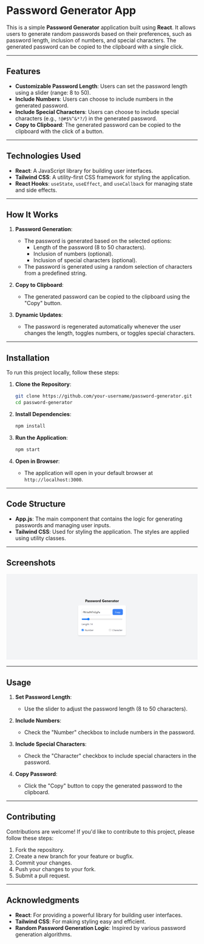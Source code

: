 # Password Generator App

This is a simple **Password Generator** application built using **React**. It allows users to generate random passwords based on their preferences, such as password length, inclusion of numbers, and special characters. The generated password can be copied to the clipboard with a single click.

---

## Features

- **Customizable Password Length**: Users can set the password length using a slider (range: 8 to 50).
- **Include Numbers**: Users can choose to include numbers in the generated password.
- **Include Special Characters**: Users can choose to include special characters (e.g., `!@#$%^&*?/`) in the generated password.
- **Copy to Clipboard**: The generated password can be copied to the clipboard with the click of a button.

---

## Technologies Used

- **React**: A JavaScript library for building user interfaces.
- **Tailwind CSS**: A utility-first CSS framework for styling the application.
- **React Hooks**: `useState`, `useEffect`, and `useCallback` for managing state and side effects.

---

## How It Works

1. **Password Generation**:
   - The password is generated based on the selected options:
     - Length of the password (8 to 50 characters).
     - Inclusion of numbers (optional).
     - Inclusion of special characters (optional).
   - The password is generated using a random selection of characters from a predefined string.

2. **Copy to Clipboard**:
   - The generated password can be copied to the clipboard using the "Copy" button.

3. **Dynamic Updates**:
   - The password is regenerated automatically whenever the user changes the length, toggles numbers, or toggles special characters.

---

## Installation

To run this project locally, follow these steps:

1. **Clone the Repository**:
   ```bash
   git clone https://github.com/your-username/password-generator.git
   cd password-generator
   ```

2. **Install Dependencies**:
   ```bash
   npm install
   ```

3. **Run the Application**:
   ```bash
   npm start
   ```

4. **Open in Browser**:
   - The application will open in your default browser at `http://localhost:3000`.

---

## Code Structure

- **App.js**: The main component that contains the logic for generating passwords and managing user inputs.
- **Tailwind CSS**: Used for styling the application. The styles are applied using utility classes.

---

## Screenshots

![Password Generator Screenshot](public/screenshot.png)

---

## Usage

1. **Set Password Length**:
   - Use the slider to adjust the password length (8 to 50 characters).

2. **Include Numbers**:
   - Check the "Number" checkbox to include numbers in the password.

3. **Include Special Characters**:
   - Check the "Character" checkbox to include special characters in the password.

4. **Copy Password**:
   - Click the "Copy" button to copy the generated password to the clipboard.

---

## Contributing

Contributions are welcome! If you'd like to contribute to this project, please follow these steps:

1. Fork the repository.
2. Create a new branch for your feature or bugfix.
3. Commit your changes.
4. Push your changes to your fork.
5. Submit a pull request.

---

## Acknowledgments

- **React**: For providing a powerful library for building user interfaces.
- **Tailwind CSS**: For making styling easy and efficient.
- **Random Password Generation Logic**: Inspired by various password generation algorithms.

